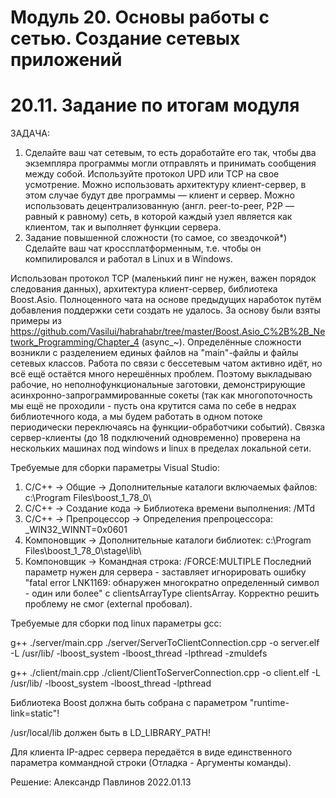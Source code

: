 Модуль 20. Основы работы с сетью. Создание сетевых приложений
=====================================================================
20.11. Задание по итогам модуля
======================

ЗАДАЧА: 
1. Сделайте ваш чат сетевым, то есть доработайте его так, чтобы два экземпляра программы могли отправлять и принимать сообщения между собой.
Используйте протокол UPD или TCP на свое усмотрение.
	Можно использовать архитектуру клиент-сервер, в этом случае будут две программы — клиент и сервер.
	Можно использовать децентрализованную (англ. peer-to-peer, P2P — равный к равному) сеть, в которой каждый узел является как клиентом, так и выполняет функции сервера.
2. Задание повышенной сложности (то самое, со звездочкой*)
    Сделайте ваш чат кроссплатформенным, т.е. чтобы он компилировался и работал в Linux и в Windows.


Использован протокол TCP (маленький пинг не нужен, важен порядок следования данных), архитектура клиент-сервер, библиотека Boost.Asio.
Полноценного чата на основе предыдущих наработок путём добавления поддержки сети создать не удалось. За основу были взяты примеры из https://github.com/Vasilui/habrahabr/tree/master/Boost.Asio_C%2B%2B_Network_Programming/Chapter_4 (async_~). Определённые сложности возникли с разделением единых файлов на "main"-файлы и файлы сетевых классов. Работа по связи с бессетевым чатом активно идёт, но всё ещё остаётся много нерешённых проблем. Поэтому выкладываю рабочие, но неполнофункциональные заготовки, демонстрирующие асинхронно-запрограммированные сокеты (так как многопоточность мы ещё не проходили - пусть она крутится сама по себе в недрах библиотечного кода, а мы будем работать в одном потоке периодически переключаясь на функции-обработчики событий). Связка сервер-клиенты (до 18 подключений одновременно) проверена на нескольких машинах под windows и linux в пределах локальной сети.


Требуемые для сборки параметры Visual Studio:
1) C/C++ -> Общие -> Дополнительные каталоги включаемых файлов:	c:\Program Files\boost_1_78_0\
2) C/C++ -> Создание кода -> Библиотека времени выполнения:		/MTd
3) C/C++ -> Препроцессор -> Определения препроцессора:			_WIN32_WINNT=0x0601
4) Компоновщик -> Дополнительные каталоги библиотек:			c:\Program Files\boost_1_78_0\stage\lib\
5) Компоновщик -> Командная строка:								/FORCE:MULTIPLE
Последний параметр нужен для сервера - заставляет игнорировать ошибку "fatal error LNK1169: обнаружен многократно определенный символ - один или более" с clientsArrayType clientsArray. Корректно решить проблему не смог (external пробовал).


Требуемые для сборки под linux параметры gcc:


g++ ./server/main.cpp ./server/ServerToClientConnection.cpp -o server.elf -L /usr/lib/ -lboost_system -lboost_thread -lpthread  -zmuldefs


g++ ./client/main.cpp ./client/ClientToServerConnection.cpp -o client.elf -L /usr/lib/ -lboost_system -lboost_thread -lpthread 


Библиотека Boost должна быть собрана с параметром "runtime-link=static"!


/usr/local/lib должен быть в LD_LIBRARY_PATH!


Для клиента IP-адрес сервера передаётся в виде единственного параметра коммандной строки (Отладка - Аргументы команды).


Решение: Александр Павлинов 2022.01.13
